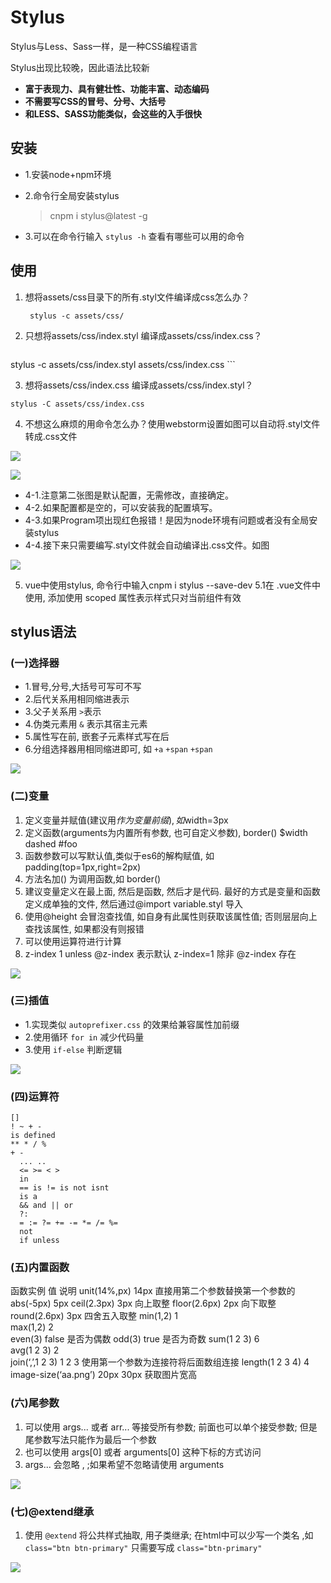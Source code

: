 # Stylus

Stylus与Less、Sass一样，是一种CSS编程语言

Stylus出现比较晚，因此语法比较新

- **富于表现力、具有健壮性、功能丰富、动态编码**
- **不需要写CSS的冒号、分号、大括号**
- **和LESS、SASS功能类似，会这些的入手很快**

## 安装

- 1.安装node+npm环境

- 2.命令行全局安装stylus

  > cnpm i stylus@latest -g

- 3.可以在命令行输入 `stylus -h` 查看有哪些可以用的命令

## 使用
1. 想将assets/css目录下的所有.styl文件编译成css怎么办？ 

   ```stylus
    stylus -c assets/css/
   ```

2. 只想将assets/css/index.styl 编译成assets/css/index.css？ 

      ```stylus
stylus -c assets/css/index.styl assets/css/index.css
      ```

3. 想将assets/css/index.css 编译成assets/css/index.styl？

 ```stylus
stylus -C assets/css/index.css
 ```

4. 不想这么麻烦的用命令怎么办？使用webstorm设置如图可以自动将.styl文件转成.css文件 

![](https://img-blog.csdn.net/20180525212025227?watermark/2/text/aHR0cHM6Ly9ibG9nLmNzZG4ubmV0L2x5dF9hbmd1bGFyanM=/font/5a6L5L2T/fontsize/400/fill/I0JBQkFCMA==/dissolve/70)

 ![](https://img-blog.csdn.net/2018052521220362?watermark/2/text/aHR0cHM6Ly9ibG9nLmNzZG4ubmV0L2x5dF9hbmd1bGFyanM=/font/5a6L5L2T/fontsize/400/fill/I0JBQkFCMA==/dissolve/70)

-  4-1.注意第二张图是默认配置，无需修改，直接确定。
-  4-2.如果配置都是空的，可以安装我的配置填写。
-  4-3.如果Program项出现红色报错！是因为node环境有问题或者没有全局安装stylus
-  4-4.接下来只需要编写.styl文件就会自动编译出.css文件。如图 

![](https://img-blog.csdn.net/20180525212734770?watermark/2/text/aHR0cHM6Ly9ibG9nLmNzZG4ubmV0L2x5dF9hbmd1bGFyanM=/font/5a6L5L2T/fontsize/400/fill/I0JBQkFCMA==/dissolve/70)

5. vue中使用stylus, 命令行中输入cnpm i stylus --save-dev
   5.1在 .vue文件中使用, 添加使用 scoped 属性表示样式只对当前组件有效

<style scoped lang="stylus">
  html,body
    margin 0
    padding 0
    div
       color #333
</style>
## stylus语法

### (一)选择器

- 1.冒号,分号,大括号可写可不写
- 2.后代关系用相同缩进表示
- 3.父子关系用 `>`表示
- 4.伪类元素用 `&` 表示其宿主元素
- 5.属性写在前, 嵌套子元素样式写在后
- 6.分组选择器用相同缩进即可, 如 `+a` `+span` `+span` 

![](https://img-blog.csdn.net/20180525223452579?watermark/2/text/aHR0cHM6Ly9ibG9nLmNzZG4ubmV0L2x5dF9hbmd1bGFyanM=/font/5a6L5L2T/fontsize/400/fill/I0JBQkFCMA==/dissolve/70)

### (二)变量
1. 定义变量并赋值(建议用$作为变量前缀), 如$width=3px
2. 定义函数(arguments为内置所有参数, 也可自定义参数), border() $width dashed #foo
3. 函数参数可以写默认值,类似于es6的解构赋值, 如 padding(top=1px,right=2px)
4. 方法名加() 为调用函数,如 border()
5. 建议变量定义在最上面, 然后是函数, 然后才是代码. 最好的方式是变量和函数定义成单独的文件, 然后通过@import variable.styl 导入
6. 使用@height 会冒泡查找值, 如自身有此属性则获取该属性值; 否则层层向上查找该属性, 如果都没有则报错
7. 可以使用运算符进行计算
8. z-index 1 unless @z-index 表示默认 z-index=1 除非 @z-index 存在 

![](https://img-blog.csdn.net/20180526001301529?watermark/2/text/aHR0cHM6Ly9ibG9nLmNzZG4ubmV0L2x5dF9hbmd1bGFyanM=/font/5a6L5L2T/fontsize/400/fill/I0JBQkFCMA==/dissolve/70)

### (三)插值

- 1.实现类似 `autoprefixer.css` 的效果给兼容属性加前缀
- 2.使用循环 `for in` 减少代码量
- 3.使用 `if-else` 判断逻辑 

![](https://img-blog.csdn.net/2018052600573986?watermark/2/text/aHR0cHM6Ly9ibG9nLmNzZG4ubmV0L2x5dF9hbmd1bGFyanM=/font/5a6L5L2T/fontsize/400/fill/I0JBQkFCMA==/dissolve/70)

### (四)运算符
```stylus
[]
! ~ + -
is defined
** * / %
+ -
  ... ..
  <= >= < >
  in
  == is != is not isnt
  is a
  && and || or
  ?:
  = := ?= += -= *= /= %=
  not
  if unless
```

### (五)内置函数
函数实例	值	说明
unit(14%,px)	14px	直接用第二个参数替换第一个参数的
abs(-5px)	5px	
ceil(2.3px)	3px	向上取整
floor(2.6px)	2px	向下取整
round(2.6px)	3px	四舍五入取整
min(1,2)	1	
max(1,2)	2	
even(3)	false	是否为偶数
odd(3)	true	是否为奇数
sum(1 2 3)	6	
avg(1 2 3)	2	
join(‘,’,1 2 3)	1 2 3	使用第一个参数为连接符将后面数组连接
length(1 2 3 4)	4	
image-size(‘aa.png’)	20px 30px	获取图片宽高

###  (六)尾参数

1. 可以使用 args... 或者 arr... 等接受所有参数; 前面也可以单个接受参数; 但是 尾参数写法只能作为最后一个参数
2. 也可以使用 args[0] 或者 arguments[0] 这种下标的方式访问
3. args... 会忽略 , ;如果希望不忽略请使用 arguments

![](https://img-blog.csdn.net/2018052601084449?watermark/2/text/aHR0cHM6Ly9ibG9nLmNzZG4ubmV0L2x5dF9hbmd1bGFyanM=/font/5a6L5L2T/fontsize/400/fill/I0JBQkFCMA==/dissolve/70)



### (七)@extend继承

1. 使用 `@extend` 将公共样式抽取, 用子类继承; 在html中可以少写一个类名 ,如 `class="btn btn-primary"` 只需要写成 `class="btn-primary"` 

![](https://img-blog.csdn.net/20180526004238570?watermark/2/text/aHR0cHM6Ly9ibG9nLmNzZG4ubmV0L2x5dF9hbmd1bGFyanM=/font/5a6L5L2T/fontsize/400/fill/I0JBQkFCMA==/dissolve/70)

